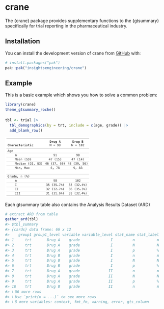 
<!-- README.md is generated from README.Rmd. Please edit that file -->

# crane

<!-- badges: start -->

<!-- badges: end -->

The {crane} package provides supplementary functions to the {gtsummary}
specifically for trial reporting in the pharmaceutical industry.

## Installation

You can install the development version of crane from
[GitHub](https://github.com/) with:

``` r
# install.packages("pak")
pak::pak("insightsengineering/crane")
```

## Example

This is a basic example which shows you how to solve a common problem:

``` r
library(crane)
theme_gtsummary_roche()

tbl <- trial |> 
  tbl_demographics(by = trt, include = c(age, grade)) |> 
  add_blank_row()
```

<img src="man/figures/README-tbl_print_simple-1.png" width="55%" />

Each gtsummary table also contains the Analysis Results Dataset (ARD)

``` r
# extract ARD from table
gather_ard(tbl)
#> $tbl_summary
#> {cards} data frame: 66 x 12
#>    group1 group1_level variable variable_level stat_name stat_label  stat
#> 1     trt       Drug A    grade              I         n          n    35
#> 2     trt       Drug A    grade              I         N          N    98
#> 3     trt       Drug A    grade              I         p          % 0.357
#> 4     trt       Drug B    grade              I         n          n    33
#> 5     trt       Drug B    grade              I         N          N   102
#> 6     trt       Drug B    grade              I         p          % 0.324
#> 7     trt       Drug A    grade             II         n          n    32
#> 8     trt       Drug A    grade             II         N          N    98
#> 9     trt       Drug A    grade             II         p          % 0.327
#> 10    trt       Drug B    grade             II         n          n    36
#> ℹ 56 more rows
#> ℹ Use `print(n = ...)` to see more rows
#> ℹ 5 more variables: context, fmt_fn, warning, error, gts_column
```

